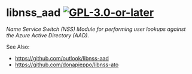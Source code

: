 # libnss_aad [![GPL-3.0-or-later][gpl-badge]][gpl-license]

_Name Service Switch (NSS) Module for performing user lookups against the Azure Active Directory (AAD)._

See Also:

- https://github.com/outlook/libnss-aad
- https://github.com/donapieppo/libnss-ato

[gpl-badge]: https://img.shields.io/badge/license-GPL-green.svg
[gpl-license]: COPYING
